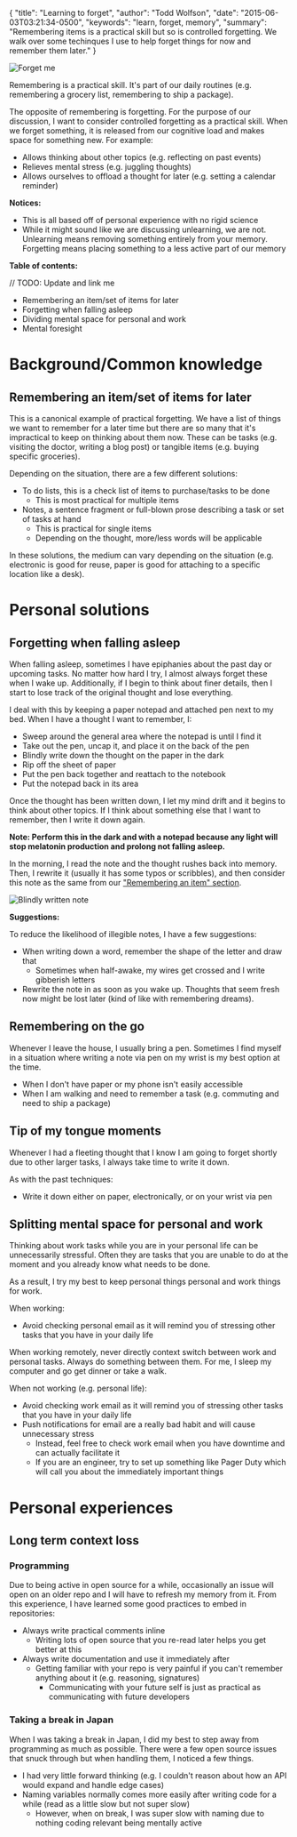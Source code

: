 {
  "title": "Learning to forget",
  "author": "Todd Wolfson",
  "date": "2015-06-03T03:21:34-0500",
  "keywords": "learn, forget, memory",
  "summary": "Remembering items is a practical skill but so is controlled forgetting. We walk over some techinques I use to help forget things for now and remember them later."
}

![Forget me](/public/images/articles/learning-to-forget/forget-me.png)

Remembering is a practical skill. It's part of our daily routines (e.g. remembering a grocery list, remembering to ship a package).

The opposite of remembering is forgetting. For the purpose of our discussion, I want to consider controlled forgetting as a practical skill. When we forget something, it is released from our cognitive load and makes space for something new. For example:

- Allows thinking about other topics (e.g. reflecting on past events)
- Relieves mental stress (e.g. juggling thoughts)
- Allows ourselves to offload a thought for later (e.g. setting a calendar reminder)

**Notices:**

- This is all based off of personal experience with no rigid science
- While it might sound like we are discussing unlearning, we are not. Unlearning means removing something entirely from your memory. Forgetting means placing something to a less active part of our memory

**Table of contents:**

// TODO: Update and link me
- Remembering an item/set of items for later
- Forgetting when falling asleep
- Dividing mental space for personal and work
- Mental foresight

# Background/Common knowledge
## Remembering an item/set of items for later
This is a canonical example of practical forgetting. We have a list of things we want to remember for a later time but there are so many that it's impractical to keep on thinking about them now. These can be tasks (e.g. visiting the doctor, writing a blog post) or tangible items (e.g. buying specific groceries).

Depending on the situation, there are a few different solutions:

- To do lists, this is a check list of items to purchase/tasks to be done
    - This is most practical for multiple items
- Notes, a sentence fragment or full-blown prose describing a task or set of tasks at hand
    - This is practical for single items
    - Depending on the thought, more/less words will be applicable

In these solutions, the medium can vary depending on the situation (e.g. electronic is good for reuse, paper is good for attaching to a specific location like a desk).

# Personal solutions
## Forgetting when falling asleep
When falling asleep, sometimes I have epiphanies about the past day or upcoming tasks. No matter how hard I try, I almost always forget these when I wake up. Additionally, if I begin to think about finer details, then I start to lose track of the original thought and lose everything.

I deal with this by keeping a paper notepad and attached pen next to my bed. When I have a thought I want to remember, I:

- Sweep around the general area where the notepad is until I find it
- Take out the pen, uncap it, and place it on the back of the pen
- Blindly write down the thought on the paper in the dark
- Rip off the sheet of paper
- Put the pen back together and reattach to the notebook
- Put the notepad back in its area

Once the thought has been written down, I let my mind drift and it begins to think about other topics. If I think about something else that I want to remember, then I write it down again.

**Note: Perform this in the dark and with a notepad because any light will stop melatonin production and prolong not falling asleep.**

In the morning, I read the note and the thought rushes back into memory. Then, I rewrite it (usually it has some typos or scribbles), and then consider this note as the same from our ["Remembering an item" section][remembering-an-item].

[remembering-an-item]: #remembering-an-item-set-of-items-for-later

![Blindly written note](/public/images/articles/learning-to-forget/blind-note.png)

**Suggestions:**

To reduce the likelihood of illegible notes, I have a few suggestions:

- When writing down a word, remember the shape of the letter and draw that
    - Sometimes when half-awake, my wires get crossed and I write gibberish letters
- Rewrite the note in as soon as you wake up. Thoughts that seem fresh now might be lost later (kind of like with remembering dreams).

## Remembering on the go
Whenever I leave the house, I usually bring a pen. Sometimes I find myself in a situation where writing a note via pen on my wrist is my best option at the time.

- When I don't have paper or my phone isn't easily accessible
- When I am walking and need to remember a task (e.g. commuting and need to ship a package)

## Tip of my tongue moments
Whenever I had a fleeting thought that I know I am going to forget shortly due to other larger tasks, I always take time to write it down.

As with the past techniques:

- Write it down either on paper, electronically, or on your wrist via pen

## Splitting mental space for personal and work
Thinking about work tasks while you are in your personal life can be unnecessarily stressful. Often they are tasks that you are unable to do at the moment and you already know what needs to be done.

As a result, I try my best to keep personal things personal and work things for work.

When working:

- Avoid checking personal email as it will remind you of stressing other tasks that you have in your daily life

When working remotely, never directly context switch between work and personal tasks. Always do something between them. For me, I sleep my computer and go get dinner or take a walk.

When not working (e.g. personal life):
- Avoid checking work email as it will remind you of stressing other tasks that you have in your daily life
- Push notifications for email are a really bad habit and will cause unnecessary stress
    - Instead, feel free to check work email when you have downtime and can actually facilitate it
    - If you are an engineer, try to set up something like Pager Duty which will call you about the immediately important things

# Personal experiences
## Long term context loss
### Programming
Due to being active in open source for a while, occasionally an issue will open on an older repo and I will have to refresh my memory from it. From this experience, I have learned some good practices to embed in repositories:

- Always write practical comments inline
    - Writing lots of open source that you re-read later helps you get better at this
- Always write documentation and use it immediately after
    - Getting familiar with your repo is very painful if you can't remember anything about it (e.g. reasoning, signatures)
        - Communicating with your future self is just as practical as communicating with future developers

### Taking a break in Japan
When I was taking a break in Japan, I did my best to step away from programming as much as possible. There were a few open source issues that snuck through but when handling them, I noticed a few things.

- I had very little forward thinking (e.g. I couldn't reason about how an API would expand and handle edge cases)
- Naming variables normally comes more easily after writing code for a while (read as a little slow but not super slow)
    - However, when on break, I was super slow with naming due to nothing coding relevant being mentally active
